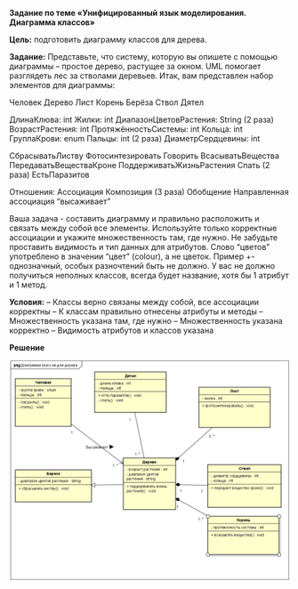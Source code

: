 ﻿**Задание по теме «Унифицированный язык моделирования. Диаграмма классов»**

**Цель:** подготовить диаграмму классов для дерева.

**Задание:**
Представьте, что систему, которую вы опишете с помощью диаграммы – простое дерево, растущее за окном. UML помогает разглядеть лес за стволами деревьев.
Итак, вам представлен набор элементов для диаграммы:

Человек
Дерево
Лист
Корень
Берёза
Ствол
Дятел

ДлинаКлюва: int
Жилки: int
ДиапазонЦветовРастения: String (2 раза)
ВозрастРастения: int
ПротяжённостьСистемы: int
Кольца: int
ГруппаКрови: enum
Пальцы: int (2 раза)
ДиаметрСердцевины: int

СбрасыватьЛиству
Фотосинтезировать
Говорить
ВсасыватьВещества
ПередаватьВеществаКроне
ПоддерживатьЖизньРастения
Спать (2 раза)
ЕстьПаразитов

Отношения:
Ассоциация
Композиция (3 раза)
Обобщение
Направленная ассоциация “высаживает”

Ваша задача - составить диаграмму и правильно расположить и связать между собой все элементы. Используйте только корректные ассоциации и укажите множественность там, где нужно.
Не забудьте проставить видимость и тип данных для атрибутов.
Слово “цветов” употреблено в значении “цвет” (colour), а не цветок.
Пример +- однозначный, особых разночтений быть не должно. У вас не должно получиться неполных классов, всегда будет название, хотя бы 1 атрибут и 1 метод.

**Условия:**
– Классы верно связаны между собой, все ассоциации корректны
– К классам правильно отнесены атрибуты и методы
– Множественность указана там, где нужно
– Множественность указана корректно
– Видимость атрибутов и классов указана

**Решение**

![](05_class_diagram_UML01.PNG)
